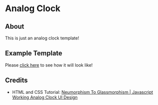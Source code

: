 # Analog Clock

## About
This is just an analog clock template!

## Example Template

Please [click here](https://raymond-1227.github.io/analog-clock) to see how it will look like!

## Credits

 - HTML and CSS Tutorial: [Neumorphism To Glassmorphism | Javascript Working Analog Clock UI Design](https://www.youtube.com/watch?v=Li2apfUzKeE)
